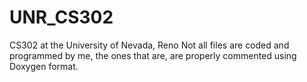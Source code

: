 # UNR_CS302
CS302 at the University of Nevada, Reno
Not all files are coded and programmed by me, the ones that are, are properly commented using Doxygen format.
